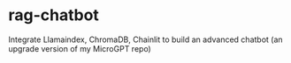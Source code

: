 # rag-chatbot
Integrate Llamaindex, ChromaDB, Chainlit to build an advanced chatbot (an upgrade version of my MicroGPT repo)
